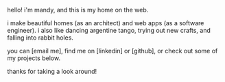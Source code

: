 <!-- home page  -->
hello! i'm mandy, and this is my home on the web.

i make beautiful homes (as an architect) and web apps (as a software engineer). i also like dancing argentine tango, trying out new crafts, and falling into rabbit holes.

you can [email me], find me on [linkedin] or [github], or check out some of my projects below. 

thanks for taking a look around!
